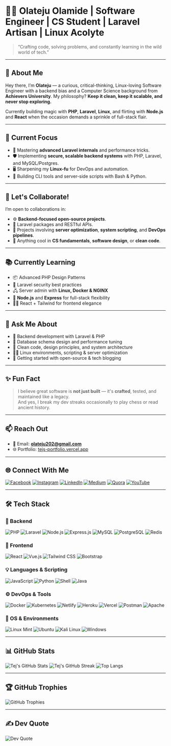 # 👨‍💻 Olateju Olamide | Software Engineer | CS Student | Laravel Artisan | Linux Acolyte

> “Crafting code, solving problems, and constantly learning in the wild world of tech.”

---

## 💫 About Me

Hey there, I’m **Olateju** — a curious, critical-thinking, Linux-loving Software Engineer with a backend bias and a Computer Science background from **Achievers University**. My philosophy? **Keep it clean, keep it scalable, and never stop exploring.**

Currently building magic with **PHP**, **Laravel**, **Linux**, and flirting with **Node.js** and **React** when the occasion demands a sprinkle of full-stack flair.

---

## 🚀 Current Focus

- 🧠 Mastering **advanced Laravel internals** and performance tricks.
- 🛡️ Implementing **secure, scalable backend systems** with PHP, Laravel, and MySQL/Postgres.
- 🖥️ Sharpening my **Linux-fu** for DevOps and automation.
- 🧰 Building CLI tools and server-side scripts with Bash & Python.

---

## 🤝 Let's Collaborate!

I’m open to collaborations in:

- ⚙️ **Backend-focused open-source projects**.
- 🧩 Laravel packages and RESTful APIs.
- 🧪 Projects involving **server optimization**, **system scripting**, and **DevOps pipelines**.
- 🧠 Anything cool in **CS fundamentals**, **software design**, or **clean code**.

---

## 📚 Currently Learning

- 📦 Advanced PHP Design Patterns
- 🔐 Laravel security best practices
- 🖧 Server admin with **Linux, Docker & NGINX**
- 🧠 **Node.js** and **Express** for full-stack flexibility
- 🧑‍🎨 React + Tailwind for frontend elegance

---

## 💬 Ask Me About

- 🚀 Backend development with Laravel & PHP
- 🧰 Database schema design and performance tuning
- 🧠 Clean code, design principles, and system architecture
- 🧑‍💻 Linux environments, scripting & server optimization
- 🤝 Getting started with open-source & tech blogging

---

## ✨ Fun Fact

> I believe great software is **not just built** — it's **crafted**, tested, and maintained like a legacy.  
And yes, I break my dev streaks occasionally to play chess or read ancient history.

---

## 📫 Reach Out

- 📧 Email: **olateju202@gmail.com**
- 🌐 Portfolio: [tejs-portfolio.vercel.app](https://tejs-portfolio.vercel.app)

---

## 🌐 Connect With Me

[![Facebook](https://img.shields.io/badge/Facebook-%231877F2.svg?logo=Facebook&logoColor=white)](https://facebook.com/tejthedev)
[![Instagram](https://img.shields.io/badge/Instagram-%23E4405F.svg?logo=Instagram&logoColor=white)](https://instagram.com/tejthedev)
[![LinkedIn](https://img.shields.io/badge/LinkedIn-%230077B5.svg?logo=linkedin&logoColor=white)](https://www.linkedin.com/in/olateju-olamide-22314a292/)
[![Medium](https://img.shields.io/badge/Medium-12100E?logo=medium&logoColor=white)](https://medium.com/@olateju202)
[![Quora](https://img.shields.io/badge/Quora-%23B92B27.svg?logo=Quora&logoColor=white)](https://www.quora.com/profile/Olateju-Olamide-1)
[![YouTube](https://img.shields.io/badge/YouTube-%23FF0000.svg?logo=YouTube&logoColor=white)](https://www.youtube.com/@TechwithTeju)

---

## 🛠️ Tech Stack

### 🚀 Backend
![PHP](https://img.shields.io/badge/php-%23777BB4.svg?style=for-the-badge&logo=php&logoColor=white)
![Laravel](https://img.shields.io/badge/laravel-%23FF2D20.svg?style=for-the-badge&logo=laravel&logoColor=white)
![Node.js](https://img.shields.io/badge/node.js-339933?style=for-the-badge&logo=nodedotjs&logoColor=white)
![Express.js](https://img.shields.io/badge/express.js-%23404d59.svg?style=for-the-badge&logo=express&logoColor=white)
![MySQL](https://img.shields.io/badge/mysql-%2300f.svg?style=for-the-badge&logo=mysql&logoColor=white)
![PostgreSQL](https://img.shields.io/badge/postgresql-%23316192.svg?style=for-the-badge&logo=postgresql&logoColor=white)
![Redis](https://img.shields.io/badge/redis-%23DD0031.svg?style=for-the-badge&logo=redis&logoColor=white)

### 🎨 Frontend
![React](https://img.shields.io/badge/react-%2320232a.svg?style=for-the-badge&logo=react&logoColor=%2361DAFB)
![Vue.js](https://img.shields.io/badge/vuejs-%2335495e.svg?style=for-the-badge&logo=vuedotjs&logoColor=%234FC08D)
![Tailwind CSS](https://img.shields.io/badge/tailwindcss-%2338B2AC.svg?style=for-the-badge&logo=tailwind-css&logoColor=white)
![Bootstrap](https://img.shields.io/badge/bootstrap-%23563D7C.svg?style=for-the-badge&logo=bootstrap&logoColor=white)

### 💡 Languages & Scripting
![JavaScript](https://img.shields.io/badge/javascript-%23323330.svg?style=for-the-badge&logo=javascript&logoColor=%23F7DF1E)
![Python](https://img.shields.io/badge/python-3670A0?style=for-the-badge&logo=python&logoColor=ffdd54)
![Shell](https://img.shields.io/badge/shell_script-%23121011.svg?style=for-the-badge&logo=gnu-bash&logoColor=white)
![Java](https://img.shields.io/badge/java-%23ED8B00.svg?style=for-the-badge&logo=java&logoColor=white)

### ⚙️ DevOps & Tools
![Docker](https://img.shields.io/badge/docker-%230db7ed.svg?style=for-the-badge&logo=docker&logoColor=white)
![Kubernetes](https://img.shields.io/badge/kubernetes-%23326ce5.svg?style=for-the-badge&logo=kubernetes&logoColor=white)
![Netlify](https://img.shields.io/badge/netlify-%23000000.svg?style=for-the-badge&logo=netlify&logoColor=#00C7B7)
![Heroku](https://img.shields.io/badge/heroku-%23430098.svg?style=for-the-badge&logo=heroku&logoColor=white)
![Vercel](https://img.shields.io/badge/vercel-%23000000.svg?style=for-the-badge&logo=vercel&logoColor=white)
![Postman](https://img.shields.io/badge/Postman-FF6C37?style=for-the-badge&logo=postman&logoColor=white)
![Apache](https://img.shields.io/badge/apache-%23D42029.svg?style=for-the-badge&logo=apache&logoColor=white)

### 🐧 OS & Environments
![Linux Mint](https://img.shields.io/badge/Linux_Mint-87CF3E?style=for-the-badge&logo=linux-mint&logoColor=white)
![Ubuntu](https://img.shields.io/badge/Ubuntu-E95420?style=for-the-badge&logo=ubuntu&logoColor=white)
![Kali Linux](https://img.shields.io/badge/Kali_Linux-557C94?style=for-the-badge&logo=kali-linux&logoColor=white)
![Windows](https://img.shields.io/badge/Windows-0078D6?style=for-the-badge&logo=windows&logoColor=white)

---

## 📊 GitHub Stats

![Tej's GitHub Stats](https://github-readme-stats.vercel.app/api?username=tejHacks&theme=dark&hide_border=false&count_private=true)
![Tej's GitHub Streak](https://github-readme-streak-stats.herokuapp.com/?user=tejHacks&theme=dark&hide_border=false)
![Top Langs](https://github-readme-stats.vercel.app/api/top-langs/?username=tejHacks&theme=dark&hide_border=false&layout=compact)

---

## 🏆 GitHub Trophies

![GitHub Trophies](https://github-trophies.vercel.app/?username=tejHacks&theme=radical&no-frame=false&no-bg=false&margin-w=4)

---

## ✍️ Dev Quote

![Dev Quote](https://quotes-github-readme.vercel.app/api?type=horizontal&theme=radical)
